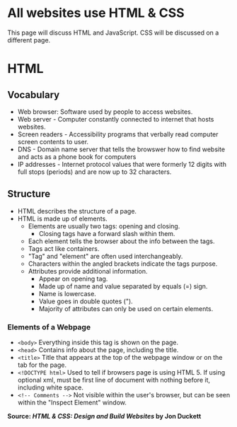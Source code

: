 # All websites use HTML & CSS
This page will discuss HTML and JavaScript.  CSS will be discussed on a different page.

# HTML

## Vocabulary
- Web browser: Software used by people to access websites.
- Web server - Computer constantly connected to internet that hosts websites.
- Screen readers - Accessibility programs that verbally read computer screen contents to user.
- DNS - Domain name server that tells the browswer how to find website and acts as a phone book for computers
- IP addresses - Internet protocol values that were formerly 12 digits with full stops (periods) and are now up to 32 characters.

## Structure
- HTML describes the structure of a page.
- HTML is made up of elements.
  - Elements are usually two tags: opening and closing.
    - Closing tags have a forward slash within them.
  - Each element tells the browser about the info between the tags.
  - Tags act like containers.
  - "Tag" and "element" are often used interchangeably.
  - Characters within the angled brackets indicate the tags purpose.
  - Attributes provide additional information.
    - Appear on opening tag.
    - Made up of name and value separated by equals (=) sign.
    - Name is lowercase.
    - Value goes in double quotes (").
    - Majority of attributes can only be used on certain elements.

### Elements of a Webpage
* `<body>`
    Everything inside this tag is shown on the page.
* `<head>`
    Contains info about the page, including the title.
* `<title>`
    Title that appears at the top of the webpage window or on the tab for the page.
* `<!DOCTYPE html>`
    Used to tell if browsers page is using HTML 5.
        If using optional xml, must be first line of document with nothing before it, including white space.
* `<!-- Comments -->`
    Not visible within the user's browser, but can be seen within the "Inspect Element" window.



**Source: *HTML & CSS: Design and Build Websites* by Jon Duckett**